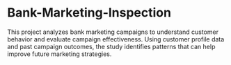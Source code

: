 # Bank-Marketing-Inspection
This project analyzes bank marketing campaigns to understand customer behavior and evaluate campaign effectiveness. Using customer profile data and past campaign outcomes, the study identifies patterns that can help improve future marketing strategies.
